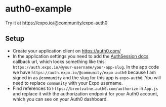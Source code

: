 # auth0-example

Try it at https://expo.io/@community/expo-auth0

## Setup

- Create your application client on https://auth0.com/
- In the application settings you need to add the [AuthSession docs](https://docs.expo.io/versions/latest/sdk/auth-session.html) callback url, which looks something like this: `https://auth.expo.io/@your-username/your-app-slug`. In the app code we have `https://auth.expo.io/@community/expo-auth0` because I am signed in as `@community` and the slug for this app is `expo-auth0`. You will need to replace `community` with your Expo username.
- Find references to `https://brentvatne.auth0.com/authorize` in `App.js` and replace it with the authorization endpoint for your Auth0 account, which you can see on your Auth0 dashboard.
